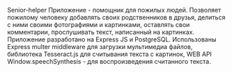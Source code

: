Senior-helper
Приложение - помощник для пожилых людей. Позволяет пожилому человеку добавлять своих родственников в друзья, делиться с ними своими фотографиями и картинками, оставлять свои комментарии, прослушивать текст, написанный на картинках. Приложение разработано на Express JS и PostgreSQL. Использованы Express multer middleware для загрузки мультимедиа файлов, библиотека Tesseract.js для считывания текста с картинок, WEB API Window.speechSynthesis - для воспроизведения считанного текста.
